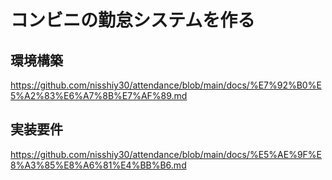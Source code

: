 # コンビニの勤怠システムを作る

## 環境構築

https://github.com/nisshiy30/attendance/blob/main/docs/%E7%92%B0%E5%A2%83%E6%A7%8B%E7%AF%89.md

## 実装要件

https://github.com/nisshiy30/attendance/blob/main/docs/%E5%AE%9F%E8%A3%85%E8%A6%81%E4%BB%B6.md
